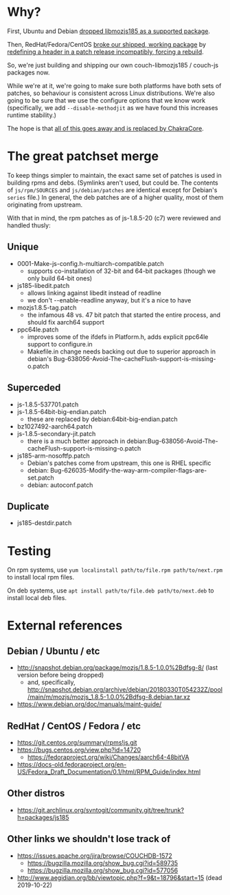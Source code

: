 # Why?

First, Ubuntu and Debian [dropped libmozjs185 as a supported package](https://tracker.debian.org/news/944342/removed-185-100dfsg-8-from-unstable/).

Then, RedHat/Fedora/CentOS [broke our shipped, working package](https://github.com/apache/couchdb/issues/1293) by [redefining a header in a patch release incompatibly, forcing a rebuild](https://bugs.centos.org/view.php?id=14720).

So, we're just building and shipping our own couch-libmozjs185 / couch-js packages now.

While we're at it, we're going to make sure both platforms have both sets of patches, so behaviour is consistent across Linux distributions. We're also going to be sure that we use the configure options that we know work (specifically, we add `--disable-methodjit` as we have found this increases runtime stability.)

The hope is that [all of this goes away and is replaced by ChakraCore](https://github.com/apache/couchdb/issues/1334).

# The great patchset merge

To keep things simpler to maintain, the exact same set of patches is used in building rpms and debs. (Symlinks aren't used, but could be. The contents of `js/rpm/SOURCES` and `js/debian/patches` are identical except for Debian's `series` file.) In general, the deb patches are of a higher quality, most of them originating from upstream.

With that in mind, the rpm patches as of js-1.8.5-20 (c7) were reviewed and handled thusly:

## Unique
* 0001-Make-js-config.h-multiarch-compatible.patch
  * supports co-installation of 32-bit and 64-bit packages (though we only build 64-bit ones)
* js185-libedit.patch
  * allows linking against libedit instead of readline
  * we don't --enable-readline anyway, but it's a nice to have
* mozjs1.8.5-tag.patch
  * the infamous 48 vs. 47 bit patch that started the entire process, and should fix aarch64 support
* ppc64le.patch
  * improves some of the ifdefs in Platform.h, adds explicit ppc64le support to configure.in
  * Makefile.in change needs backing out due to superior approach in debian's Bug-638056-Avoid-The-cacheFlush-support-is-missing-o.patch

## Superceded
* js-1.8.5-537701.patch
* js-1.8.5-64bit-big-endian.patch
  * these are replaced by debian:64bit-big-endian.patch
* bz1027492-aarch64.patch
* js-1.8.5-secondary-jit.patch
  * there is a much better approach in debian:Bug-638056-Avoid-The-cacheFlush-support-is-missing-o.patch
* js185-arm-nosoftfp.patch
  * Debian's patches come from upstream, this one is RHEL specific
  * debian: Bug-626035-Modify-the-way-arm-compiler-flags-are-set.patch
  * debian: autoconf.patch

## Duplicate
* js185-destdir.patch

# Testing

On rpm systems, use `yum localinstall path/to/file.rpm path/to/next.rpm` to install local rpm files.

On deb systems, use `apt install path/to/file.deb path/to/next.deb` to install local deb files.


# External references

## Debian / Ubuntu / etc

* http://snapshot.debian.org/package/mozjs/1.8.5-1.0.0%2Bdfsg-8/ (last version before being dropped)
  * and, specifically, http://snapshot.debian.org/archive/debian/20180330T054232Z/pool/main/m/mozjs/mozjs_1.8.5-1.0.0%2Bdfsg-8.debian.tar.xz
* https://www.debian.org/doc/manuals/maint-guide/

## RedHat / CentOS / Fedora / etc

* https://git.centos.org/summary/rpms!js.git
* https://bugs.centos.org/view.php?id=14720
  * https://fedoraproject.org/wiki/Changes/aarch64-48bitVA
* https://docs-old.fedoraproject.org/en-US/Fedora_Draft_Documentation/0.1/html/RPM_Guide/index.html

## Other distros

* https://git.archlinux.org/svntogit/community.git/tree/trunk?h=packages/js185

## Other links we shouldn't lose track of

* https://issues.apache.org/jira/browse/COUCHDB-1572
  * https://bugzilla.mozilla.org/show_bug.cgi?id=589735
  * https://bugzilla.mozilla.org/show_bug.cgi?id=577056
* http://www.aegidian.org/bb/viewtopic.php?f=9&t=18796&start=15 (dead 2019-10-22)
